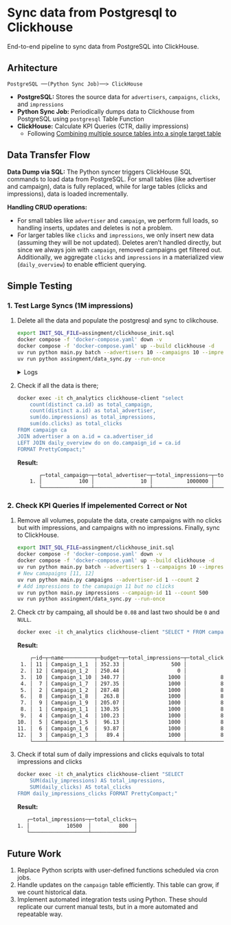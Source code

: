 # Sync data from Postgresql to Clickhouse

End-to-end pipeline to sync data from PostgreSQL into ClickHouse.

## Arhitecture

```
PostgreSQL ──(Python Sync Job)──> ClickHouse
```

* **PostgreSQL:** Stores the source data for `advertisers`, `campaigns`, `clicks`, and `impressions`
* **Python Sync Job:** Periodically dumps data to Clickhouse from PostgreSQL using `postgresql` Table Function
* **ClickHouse:** Calculate KPI Queries (CTR, dailiy impressions)
    * Following [Combining multiple source tables into a single target table](https://clickhouse.com/docs/guides/developer/cascading-materialized-views#combining-multiple-source-tables-to-single-target-table)

## Data Transfer Flow

**Data Dump via SQL:** The Python syncer triggers ClickHouse SQL commands to load data from PostgreSQL. For small tables (like advertiser and campaign), data is fully replaced, while for large tables (clicks and impressions), data is loaded incrementally.

**Handling CRUD operations:** 
* For small tables like `advertiser` and `campaign`, we perform full loads, so handling inserts, updates and deletes is not a problem.
* For larger tables like `clicks` and `impressions`, we only insert new data (assuming they will be not updated). Deletes aren’t handled directly, but since we always join with `campaign`, removed campaigns get filtered out. Additionally, we aggregate `clicks` and `impressions` in a materialized view (`daily_overview`) to enable efficient querying.


## Simple Testing

### 1. Test Large Syncs (1M impressions)

1. Delete all the data and populate the postgresql and sync to clikchouse.
    ```bash
    export INIT_SQL_FILE=assingment/clickhouse_init.sql
    docker compose -f 'docker-compose.yaml' down -v
    docker compose -f 'docker-compose.yaml' up --build clickhouse -d
    uv run python main.py batch --advertisers 10 --campaigns 10 --impressions 10000 --ctr 0.08
    uv run python assingment/data_sync.py --run-once
    ```
    <details> <summary>Logs</summary>

    ```bash
    [+] Running 6/6
    ✔ Container ch_analytics                            Removed                                                                                                  0.0s 
    ✔ Container db_migrations                           Removed                                                                                                  0.0s 
    ✔ Container psql_source                             Removed                                                                                                  0.5s 
    ✔ Volume hiring-data-engineer-task_clickhouse_data  Removed                                                                                                  0.1s 
    ✔ Volume hiring-data-engineer-task_postgres_data    Removed                                                                                                  0.3s 
    ✔ Network hiring-data-engineer-task_default         Removed                                                                                                  0.2s 
    [+] Running 6/6
    ✔ Network hiring-data-engineer-task_default           Created                                                                                                0.0s 
    ✔ Volume "hiring-data-engineer-task_clickhouse_data"  Created                                                                                                0.0s 
    ✔ Volume "hiring-data-engineer-task_postgres_data"    Created                                                                                                0.0s 
    ✔ Container psql_source                               Healthy                                                                                                5.8s 
    ✔ Container db_migrations                             Exited                                                                                                 6.9s 
    ✔ Container ch_analytics                              Started                                                                                                7.1s 
    Creating 10 advertisers...
    Creating 10 campaigns per advertiser...
    Creating ~10000 impressions per campaign...
    Creating clicks with approximately 8.0% CTR...
    Seeding complete!
    Created 10 advertisers with 100 campaigns total.
    Generated approximately 1000000 impressions and 80000 clicks.
    2025-04-17 17:37:23,965 - root - INFO - Initializing ClickHouse sync scheduler
    2025-04-17 17:37:23,974 - root - INFO - Connected to ClickHouse successfully
    2025-04-17 17:37:23,986 - root - INFO - Starting scheduled sync job
    2025-04-17 17:37:23,993 - root - INFO - [ADVERTISER ] Data sync completed successfully |        10 rows inserted | Time taken:   0.01 seconds
    2025-04-17 17:37:24,000 - root - INFO - [CAMPAIGN   ] Data sync completed successfully |       100 rows inserted | Time taken:   0.01 seconds
    2025-04-17 17:37:24,040 - root - INFO - [CLICKS     ] Data sync completed successfully |     80000 rows inserted | Time taken:   0.04 seconds
    2025-04-17 17:37:24,377 - root - INFO - [IMPRESSIONS] Data sync completed successfully |   1000000 rows inserted | Time taken:   0.34 seconds
    2025-04-17 17:37:24,378 - root - INFO - Finished scheduled sync job
    ```
    </details>
2. Check if all the data is there;

    ```bash
    docker exec -it ch_analytics clickhouse-client "select 
        count(distinct ca.id) as total_campaign,
        count(distinct a.id) as total_advertiser,
        sum(do.impressions) as total_impressions,
        sum(do.clicks) as total_clicks
    FROM campaign ca
    JOIN advertiser a on a.id = ca.advertiser_id
    LEFT JOIN daily_overview do on do.campaign_id = ca.id
    FORMAT PrettyCompact;"
    ```

    **Result:**
    ```bash
           ┌─total_campaign─┬─total_advertiser─┬─total_impressions─┬─total_clicks─┐
        1. │            100 │               10 │           1000000 │        80000 │
           └────────────────┴──────────────────┴───────────────────┴──────────────┘
    ```

### 2. Check KPI Queries If impelemented Correct or Not

1. Remove all volumes, populate the data, create campaigns with no clicks but with impressions, and campaigns with no impressions. Finally, sync to ClickHouse.
    ```bash
    export INIT_SQL_FILE=assingment/clickhouse_init.sql
    docker compose -f 'docker-compose.yaml' down -v
    docker compose -f 'docker-compose.yaml' up --build clickhouse -d
    uv run python main.py batch --advertisers 1 --campaigns 10 --impressions 1000 --ctr 0.08
    # New camapaigns [11, 12]
    uv run python main.py campaigns --advertiser-id 1 --count 2
    # Add impressions to the camapaign 11 but no clicks
    uv run python main.py impressions --campaign-id 11 --count 500
    uv run python assingment/data_sync.py --run-once
    ```
2. Check ctr by campaing, all should be `0.08` and last two should be `0` and `NULL`.
    ```bash
    docker exec -it ch_analytics clickhouse-client "SELECT * FROM campaigns_ctr FORMAT PrettyCompact;"
    ```

    **Result:**
    ```bash
        ┌─id─┬─name──────────┬─budget─┬─total_impressions─┬─total_clicks─┬─total_ctr─┬─cost_of_click─┐
     1. │ 11 │ Campaign_1_1  │ 352.33 │               500 │            0 │         0 │        352.33 │
     2. │ 12 │ Campaign_1_2  │ 250.44 │                 0 │            0 │      ᴺᵁᴸᴸ │        250.44 │
     3. │ 10 │ Campaign_1_10 │ 340.77 │              1000 │           80 │      0.08 │          4.25 │
     4. │  7 │ Campaign_1_7  │ 297.35 │              1000 │           80 │      0.08 │          3.71 │
     5. │  2 │ Campaign_1_2  │ 287.48 │              1000 │           80 │      0.08 │          3.59 │
     6. │  8 │ Campaign_1_8  │  263.8 │              1000 │           80 │      0.08 │          3.29 │
     7. │  9 │ Campaign_1_9  │ 205.07 │              1000 │           80 │      0.08 │          2.56 │
     8. │  1 │ Campaign_1_1  │ 130.35 │              1000 │           80 │      0.08 │          1.62 │
     9. │  4 │ Campaign_1_4  │ 100.23 │              1000 │           80 │      0.08 │          1.25 │
    10. │  5 │ Campaign_1_5  │  96.13 │              1000 │           80 │      0.08 │           1.2 │
    11. │  6 │ Campaign_1_6  │  93.87 │              1000 │           80 │      0.08 │          1.17 │
    12. │  3 │ Campaign_1_3  │   89.4 │              1000 │           80 │      0.08 │          1.11 │
        └────┴───────────────┴────────┴───────────────────┴──────────────┴───────────┴───────────────┘
    ```
3. Check if total sum of daily impressions and clicks equivals to total impressions and clicks 
    ```bash
    docker exec -it ch_analytics clickhouse-client "SELECT 
        SUM(daily_impressions) AS total_impressions, 
        SUM(daily_clicks) AS total_clicks 
    FROM daily_impressions_clicks FORMAT PrettyCompact;"
    ```

    **Result:**
    ```bash
       ┌─total_impressions─┬─total_clicks─┐
    1. │            10500  │         800  │
       └───────────────────┴──────────────┘
   ```

## Future Work

1. Replace Python scripts with user-defined functions scheduled via cron jobs.
3. Handle updates on the `campaign` table efficiently. This table can grow, if we count historical data.
4. Implement automated integration tests using Python. These should replicate our current manual tests, but in a more automated and repeatable way.
